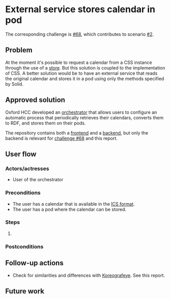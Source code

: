 # External service stores calendar in pod

The corresponding challenge is [#68](https://github.com/SolidLabResearch/Challenges/issues/68),
which contributes to scenario [#2](https://github.com/SolidLabResearch/Challenges/issues/2).

## Problem

At the moment it's possible to request a calendar from a CSS instance through the use of 
a [store](https://github.com/KNowledgeOnWebScale/solid-calendar-store/). 
But this solution is coupled to the implementation of CSS. 
A better solution would be to have an external service that reads the original calendar and 
stores it in a pod using only the methods specified by Solid.

## Approved solution
<!--
Provide information about the approved solution:
names of tools/libraries created, repos, and so on.
-->

Oxford HCC developed an [orchestrator](https://github.com/renyuneyun/calendar-orchestrator) that allows users to
configure an automatic process that periodically retrieves their calendars, 
converts them to RDF, and
stores them on their pods.

The repository contains both a [frontend](https://github.com/renyuneyun/calendar-orchestrator/tree/main/app) and 
a [backend](https://github.com/renyuneyun/calendar-orchestrator/tree/main/core), but
only the backend is relevant for [challenge #68](https://github.com/SolidLabResearch/Challenges/issues/68) and
this report.

## User flow

<!--
Describe a concrete user flow with the approved solution.
Complete the following sections:
-->

### Actors/actresses

- User of the orchestrator

### Preconditions

- The user has a calendar that is available in the [ICS format](https://datatracker.ietf.org/doc/html/rfc5545).
- The user has a pod where the calendar can be stored.

### Steps

1. 

### Postconditions

## Follow-up actions
<!--
List all concrete follow-up actions that someone has to do.
For example, adding helper code from the solution to Comunica.
-->

- Check for similarities and differences with [Koreografeye](https://github.com/eyereasoner/Koreografeye). 
See this report.

## Future work
<!--
List ideas for future work.
These ideas don't have to be concrete.
You can create a new challenge/scenario for each idea.
-->